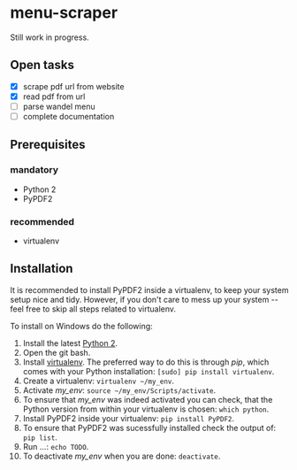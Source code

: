 # menu-scraper

Still work in progress.

## Open tasks
- [x] scrape pdf url from website
- [x] read pdf from url
- [ ] parse wandel menu
- [ ] complete documentation

## Prerequisites

### mandatory
- Python 2
- PyPDF2

### recommended
- virtualenv

## Installation

It is recommended to install PyPDF2 inside a virtualenv, to keep your system setup nice and tidy. However, if you don't care to mess up your system -- feel free to skip all steps related to virtualenv.

To install on Windows do the following:

1. Install the latest [Python 2](https://www.python.org/download/).
2. Open the git bash.
2. Install [virtualenv](https://virtualenv.pypa.io/en/stable/installation/). The preferred way to do this is through *pip*, which comes with your Python installation: `[sudo] pip install virtualenv`.
3. Create a virtualenv: `virtualenv ~/my_env`.
4. Activate *my_env*: `source ~/my_env/Scripts/activate`.
5. To ensure that *my_env* was indeed activated you can check, that the Python version from within your virtualenv is chosen: `which python`.
6. Install PyPDF2 inside your virtualenv: `pip install PyPDF2`.
7. To ensure that PyPDF2 was sucessfully installed check the output of: `pip list`.
8. Run ...: `echo TODO`.
9. To deactivate *my_env* when you are done: `deactivate`.
